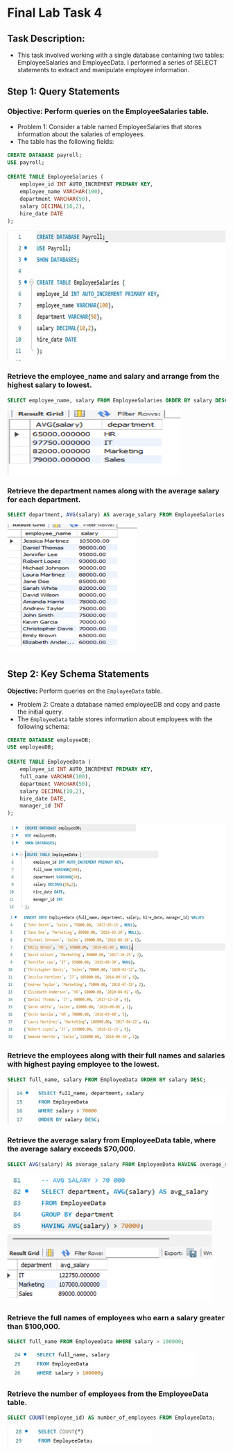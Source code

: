 # Final Lab Task 4

## Task Description:

- This task involved working with a single database containing two tables: EmployeeSalaries and EmployeeData. I performed a series of SELECT statements to extract and manipulate employee information.

## Step 1: Query Statements

### Objective: Perform queries on the EmployeeSalaries table.

- Problem 1: Consider a table named EmployeeSalaries that stores information about the salaries of employees.
- The table has the following fields:
  
```sql
CREATE DATABASE payroll;
USE payroll;

CREATE TABLE EmployeeSalaries (
    employee_id INT AUTO_INCREMENT PRIMARY KEY,
    employee_name VARCHAR(100),
    department VARCHAR(50),
    salary DECIMAL(10,2),
    hire_date DATE
);
```
<img src="Images/emp_sal_tbl.png" width="600" height="300">

### Retrieve the employee_name and salary and arrange from the highest salary to lowest.

```sql
SELECT employee_name, salary FROM EmployeeSalaries ORDER BY salary DESC;
```
<img src="Images/emp_name_salary.png" width="400" height="150">

### Retrieve the department names along with the average salary for each department.

```sql
SELECT department, AVG(salary) AS average_salary FROM EmployeeSalaries GROUP BY department;
```
<img src="Images/depart_avg_sal.png" width="300" height="300">

## Step 2: Key Schema Statements

**Objective:** Perform queries on the `EmployeeData` table.

- Problem 2: Create a database named employeeDB and copy and paste the initial query.
- The `EmployeeData` table stores information about employees with the following schema:
  
```sql
CREATE DATABASE employeeDB;
USE employeeDB;

CREATE TABLE EmployeeData (
    employee_id INT AUTO_INCREMENT PRIMARY KEY,
    full_name VARCHAR(100),
    department VARCHAR(50),
    salary DECIMAL(10,2),
    hire_date DATE,
    manager_id INT
);
```
<img src="Images/emp_data_tbl.png" width="600" height="500">

### Retrieve the employees along with their full names and salaries with highest paying employee to the lowest.

```sql
SELECT full_name, salary FROM EmployeeData ORDER BY salary DESC;
```
![image](https://github.com/silerio06/EDM-Portfolio-Dave/blob/main/Final%20Lab%20Task%204/Images/select1.png)

### Retrieve the average salary from EmployeeData table, where the average salary exceeds $70,000.

```sql
SELECT AVG(salary) AS average_salary FROM EmployeeData HAVING average_salary > 70000;
```
![image](https://github.com/silerio06/EDM-Portfolio-Dave/blob/main/Final%20Lab%20Task%204/Images/select2.png)

### Retrieve the full names of employees who earn a salary greater than $100,000.
```sql
SELECT full_name FROM EmployeeData WHERE salary > 100000;
```
![image](https://github.com/silerio06/EDM-Portfolio-Dave/blob/main/Final%20Lab%20Task%204/Images/select3.png)

### Retrieve the number of employees from the EmployeeData table.

```sql
SELECT COUNT(employee_id) AS number_of_employees FROM EmployeeData;
```
![image](https://github.com/silerio06/EDM-Portfolio-Dave/blob/main/Final%20Lab%20Task%204/Images/select4.png)
